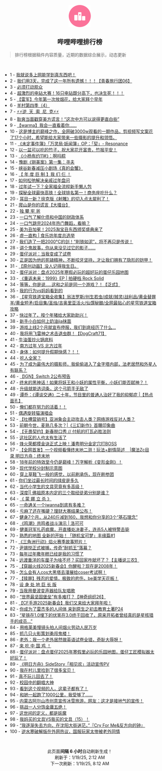 <div align="center">
    <img src="./assets/icon_rank.png" alt="logo" />
    <h2>哔哩哔哩排行榜</h>
</div>

> 排行榜根据稿件内容质量，近期的数据综合展示，动态更新

<br />

<ul><li><span>1 - <a href=https://www.bilibili.com/BV1SAwGejEeo target=_blank>我就说多上网能学到真东西吧！</a></span></li><li><span>2 - <a href=https://www.bilibili.com/BV1KvwVe5Ejm target=_blank>我们用3天，完成了这一年所有遗憾！！！【青春旅行团06】</a></span></li><li><span>3 - <a href=https://www.bilibili.com/BV1tvwPepE86 target=_blank>必须打动观众</a></span></li><li><span>4 - <a href=https://www.bilibili.com/BV1UPcBemEpd target=_blank>超激烈的电钻大赛！16只电钻既分高下，也决生死！！！</a></span></li><li><span>5 - <a href=https://www.bilibili.com/BV1xQcBe1Ews target=_blank>【雷军】今年第一次放烟花，给大家拜个早年</a></span></li><li><span>6 - <a href=https://www.bilibili.com/BV12NceehEFn target=_blank>羊村第四季（4）</a></span></li><li><span>7 - <a href=https://www.bilibili.com/BV1H1wVeqEtu target=_blank>⚡️⚡️逆&nbsp;&nbsp;天&nbsp;&nbsp;索&nbsp;&nbsp;尼&nbsp;&nbsp;克⚡️⚡️</a></span></li><li><span>8 - <a href=https://www.bilibili.com/BV1JBcdeEEHU target=_blank>耿爽当面戳穿美方谎言！“这次中方可以说得更直白些”</a></span></li><li><span>9 - <a href=https://www.bilibili.com/BV177wLeeENe target=_blank>【warma】我会一直看着你……</a></span></li><li><span>10 - <a href=https://www.bilibili.com/BV19PcderEUv target=_blank>这是博主的巅峰之作，全网破3000w观看的一期作品，剪视频写文案花了17个小时，希望能给大家带来一些摄影的提升和领悟。</a></span></li><li><span>11 - <a href=https://www.bilibili.com/BV1ZtwgeHE5F target=_blank>《未定事件簿》「万灵局·妖闻簿」OP：「契」-&nbsp;Resonance</a></span></li><li><span>12 - <a href=https://www.bilibili.com/BV1N7w5e1EkC target=_blank>以一盆可以吃的竹子，祝大家花开富贵，竹报平安！</a></span></li><li><span>13 - <a href=https://www.bilibili.com/BV1QPw5eWEjU target=_blank>《小杨有约11#》：啊吗粽</a></span></li><li><span>14 - <a href=https://www.bilibili.com/BV1MYwVe1EL1 target=_blank>豫剧《铡美案》第一集：寻夫</a></span></li><li><span>15 - <a href=https://www.bilibili.com/BV149wGeGEpR target=_blank>峡谷新春减压小剧场《真的会蟹》</a></span></li><li><span>16 - <a href=https://www.bilibili.com/BV1B8w5eiESz target=_blank>【&nbsp;年&nbsp;度&nbsp;巨&nbsp;制&nbsp;】我&nbsp;们&nbsp;仨&nbsp;！</a></span></li><li><span>17 - <a href=https://www.bilibili.com/BV1NvwVe5E36 target=_blank>如何松弛解决亲戚过年盘问</a></span></li><li><span>18 - <a href=https://www.bilibili.com/BV1SrcieyEH4 target=_blank>过年试一下？全家福全流程新手懒人包</a></span></li><li><span>19 - <a href=https://www.bilibili.com/BV1xpcdebECB target=_blank>探秘全球最快高铁！全球排名第一！商务座吃什么？</a></span></li><li><span>20 - <a href=https://www.bilibili.com/BV13xczepEAn target=_blank>耳目一新？徐克版《射雕》的切入点太犀利了！</a></span></li><li><span>21 - <a href=https://www.bilibili.com/BV1CfwceuEpG target=_blank>爬山是你的谎言【大擂台】</a></span></li><li><span>22 - <a href=https://www.bilibili.com/BV1ztwGeFE9v target=_blank>独&nbsp;攀&nbsp;牢&nbsp;爸</a></span></li><li><span>23 - <a href=https://www.bilibili.com/BV1CcwVeqEHE target=_blank>一口气了解化债和中国的财政体系</a></span></li><li><span>24 - <a href=https://www.bilibili.com/BV1Ziw5eaEKN target=_blank>一口气跳完2024年热门舞蹈，看嘛？</a></span></li><li><span>25 - <a href=https://www.bilibili.com/BV1zscBePENt target=_blank>美为丑加冕！2025淘宝丑东西颁奖盛典来了</a></span></li><li><span>26 - <a href=https://www.bilibili.com/BV1xNcieMEdB target=_blank>虚一直构&nbsp;|&nbsp;食乐坊年度总选举</a></span></li><li><span>27 - <a href=https://www.bilibili.com/BV1ztcBewENH target=_blank>我们造了一把2000°C的剑！“削铁如泥”，将不再只是传说！</a></span></li><li><span>28 - <a href=https://www.bilibili.com/BV11ucieiEcg target=_blank>讲个鬼故事，你从来没见过它的影子......</a></span></li><li><span>29 - <a href=https://www.bilibili.com/BV153wue5EMU target=_blank>蛋仔派对：当我变成了试卷</a></span></li><li><span>30 - <a href=https://www.bilibili.com/BV15PwjeAEtF target=_blank>正是因为他的死磕精神，不断咬牙坚持，才让我们拥有了隐形的铠甲！</a></span></li><li><span>31 - <a href=https://www.bilibili.com/BV1q1wneSEaw target=_blank>【原创动画】没人记得我生日。</a></span></li><li><span>32 - <a href=https://www.bilibili.com/BV1i7caeyE5M target=_blank>蛋仔派对：盘点2025年寒假必玩的超好玩的蛋仔乐园地图</a></span></li><li><span>33 - <a href=https://www.bilibili.com/BV1Vow3eHErh target=_blank>《重返未来：1999》EP&nbsp;|&nbsp;拍硬档&nbsp;Rock&nbsp;Solid</a></span></li><li><span>34 - <a href=https://www.bilibili.com/BV1sZw5e7EBZ target=_blank>等等，你是说.....这和之前是同一个游戏？！【泛式】</a></span></li><li><span>35 - <a href=https://www.bilibili.com/BV1tXc6eXE3M target=_blank>我的行为vs妈妈看到的</a></span></li><li><span>36 - <a href=https://www.bilibili.com/BV16Wc6ekEoP target=_blank>【星穹铁道宝箱全收集】翁法罗斯/创生若虫/成就/贼灵/战利品/黄金替罪羊/黄金短矛/启目集/圣烛/吉奥里亚活火/仙馔秘酿/全网最贴心的星穹铁道宝箱攻略</a></span></li><li><span>37 - <a href=https://www.bilibili.com/BV1mVc6eJEYx target=_blank>快过年了，按个年猪给大家助助兴！</a></span></li><li><span>38 - <a href=https://www.bilibili.com/BV1iBc6eAENW target=_blank>新手小白如何上奶油jia抹面</a></span></li><li><span>39 - <a href=https://www.bilibili.com/BV1YTcdezEUQ target=_blank>游戏上线2个月就宣布停服，我们到底经历了什么...</a></span></li><li><span>40 - <a href=https://www.bilibili.com/BV1ZQwVeaEWz target=_blank>我将用飞雷神之术击退虫群！【DogCraft71】</a></span></li><li><span>41 - <a href=https://www.bilibili.com/BV1KvwVe5E73 target=_blank>牛油蛋炒火锅底料</a></span></li><li><span>42 - <a href=https://www.bilibili.com/BV1izw5e8EK9 target=_blank>南方过年&nbsp;VS&nbsp;北方过年</a></span></li><li><span>43 - <a href=https://www.bilibili.com/BV12rcRe4EFR target=_blank>身体：如何提升假期快感？！！</a></span></li><li><span>44 - <a href=https://www.bilibili.com/BV17uczePEEP target=_blank>吃人全家？</a></span></li><li><span>45 - <a href=https://www.bilibili.com/BV19DwEeBEDD target=_blank>为了成为最伟大的摄影师，我偷偷进入了金字塔内部，法老居然和外星人有联系？</a></span></li><li><span>46 - <a href=https://www.bilibili.com/BV1dZwLeKEzG target=_blank>【IGN】Switch&nbsp;2公布预告</a></span></li><li><span>47 - <a href=https://www.bilibili.com/BV1LWw7eMEjX target=_blank>终末的黑神话！如果将妖王和小妖的属性平衡，小妖们能否弑神？！</a></span></li><li><span>48 - <a href=https://www.bilibili.com/BV1pyc8eEEN8 target=_blank>升级就能选词条，这个弓箭手无敌了</a></span></li><li><span>49 - <a href=https://www.bilibili.com/BV1W2caeREyH target=_blank>谭乔：《谭谈交通》二十年，节目里的普通人治好了我的抑郁症&nbsp;|【热点面孔】</a></span></li><li><span>50 - <a href=https://www.bilibili.com/BV1wywVeMEUr target=_blank>俺们都在努力的活着！！</a></span></li><li><span>51 - <a href=https://www.bilibili.com/BV1rwcteuEKA target=_blank>偶遇旋转猫演唱会</a></span></li><li><span>52 - <a href=https://www.bilibili.com/BV13Jcze4Eax target=_blank>【吐槽营销号】亚洲象会主动攻击人类？网络游戏反对人类？</a></span></li><li><span>53 - <a href=https://www.bilibili.com/BV1oRczeaELM target=_blank>前朝今世，麦熟几多次？|《三幻新作》首曝印象曲</a></span></li><li><span>54 - <a href=https://www.bilibili.com/BV1PmwJe8ESb target=_blank>【无畏契约】新春脱口秀&nbsp;//&nbsp;付航的打瓦必胜法则</a></span></li><li><span>55 - <a href=https://www.bilibili.com/BV1ktwje1Ek9 target=_blank>这社区的人也太有生活了</a></span></li><li><span>56 - <a href=https://www.bilibili.com/BV1mTwHevEU7 target=_blank>烽火荣都摸金诀正式上映！潘粤明分金定穴打BOSS</a></span></li><li><span>57 - <a href=https://www.bilibili.com/BV1QuwEeiESu target=_blank>【全网首发】一个视频看懂终末地二测！玩法+剧情简述&nbsp;&nbsp;&nbsp;&nbsp;|魔法Zc目录&nbsp;明日方舟：终末地</a></span></li><li><span>58 - <a href=https://www.bilibili.com/BV19Gcve1Eh5 target=_blank>18年前的特效至今仍是巅峰！万字解析《变形金刚》！</a></span></li><li><span>59 - <a href=https://www.bilibili.com/BV1ojcReCEqP target=_blank>现代学校分封制示意图</a></span></li><li><span>60 - <a href=https://www.bilibili.com/BV1zuwVewEXs target=_blank>穿上草鞋飞一般的感觉，以前刷承伤，现在刷参团</a></span></li><li><span>61 - <a href=https://www.bilibili.com/BV1zNwweNEvV target=_blank>你们坐过最长时间的绿皮是多久</a></span></li><li><span>62 - <a href=https://www.bilibili.com/BV1UTwGeCEfA target=_blank>当代小学生的文具究竟有多高级！</a></span></li><li><span>63 - <a href=https://www.bilibili.com/BV1VXcveEE4h target=_blank>深度||&nbsp;佛祖原本内定的三个取经徒弟分别是谁？</a></span></li><li><span>64 - <a href=https://www.bilibili.com/BV1p6cteVEK7 target=_blank>《&nbsp;蒙&nbsp;娜&nbsp;立&nbsp;杀&nbsp;》</a></span></li><li><span>65 - <a href=https://www.bilibili.com/BV1p5cfeaEia target=_blank>一命通关一个iwanna到底有多难？</a></span></li><li><span>66 - <a href=https://www.bilibili.com/BV1h1w5exE4P target=_blank>亏麻了还在嘴硬？理财大赛结果公布！</a></span></li><li><span>67 - <a href=https://www.bilibili.com/BV1G8coeCECp target=_blank>健身7个月，从240斤减到160，我想和你分享的3个“基石理念”</a></span></li><li><span>68 - <a href=https://www.bilibili.com/BV1uhwLeREQh target=_blank>《鸣潮》共鸣者战斗演示&nbsp;|&nbsp;洛可可</a></span></li><li><span>69 - <a href=https://www.bilibili.com/BV1RYcBeZEi6 target=_blank>健美冠军扎药疯魔，开直播处决妻子，连杀5人被特警击毙</a></span></li><li><span>70 - <a href=https://www.bilibili.com/BV1T8czeSEgv target=_blank>熟悉的地图&nbsp;全新的开始！「随机宝可梦」丰缘篇#1</a></span></li><li><span>71 - <a href=https://www.bilibili.com/BV1c1czezEBW target=_blank>《三角洲行动》焰火赛季故事短片！</a></span></li><li><span>72 - <a href=https://www.bilibili.com/BV1ArwVegEWk target=_blank>尹锡悦正式被捕，传奇“耐抓王”落幕？</a></span></li><li><span>73 - <a href=https://www.bilibili.com/BV1snw5eCEt2 target=_blank>每年过年撒年糕已经是我的习惯了</a></span></li><li><span>74 - <a href=https://www.bilibili.com/BV1tXc6eXE9q target=_blank>远渡重洋的车厘子为啥不坏？买回家咋就坏了？【主播说三农】</a></span></li><li><span>75 - <a href=https://www.bilibili.com/BV1uxwVenEfu target=_blank>【穿越火线2025新春会】你醒啦？现在是2008年！</a></span></li><li><span>76 - <a href=https://www.bilibili.com/BV1R4ceejEE1 target=_blank>怎么会有人cos大黑塔去漫展给coser考试啊！</a></span></li><li><span>77 - <a href=https://www.bilibili.com/BV1bmwGejEai target=_blank>【赎罪】残忍的爱情，极致的悲伤，be美学天花板！</a></span></li><li><span>78 - <a href=https://www.bilibili.com/BV1bbwweUE8T target=_blank>设&nbsp;身&nbsp;处&nbsp;地&nbsp;巨&nbsp;长&nbsp;版</a></span></li><li><span>79 - <a href=https://www.bilibili.com/BV1FmczeMEdV target=_blank>当我用曼波变声器给队友唱歌</a></span></li><li><span>80 - <a href=https://www.bilibili.com/BV1imc2enEKU target=_blank>“世界最坚固堡垒”有多难打？【神奇组织26】</a></span></li><li><span>81 - <a href=https://www.bilibili.com/BV1ZhcbeMEa3 target=_blank>【CF手游2025新春会】我们又来给大家拜年啦！</a></span></li><li><span>82 - <a href=https://www.bilibili.com/BV1rEcie8EK6 target=_blank>你成为了雷杰多的人间体&nbsp;来到原生之初去教育土著P24</a></span></li><li><span>83 - <a href=https://www.bilibili.com/BV15hwgenE6h target=_blank>“星铁在1.0埋下的伏笔在3.0终于回收了，原来开拓者曾经真的是星核猎手的成员...”</a></span></li><li><span>84 - <a href=https://www.bilibili.com/BV1ijr6YUEfB target=_blank>用格莱美慢镜头拍人间烟火劳动人民万岁</a></span></li><li><span>85 - <a href=https://www.bilibili.com/BV1CQcoetEpp target=_blank>抓几只火影策划勇闯鬼楼！</a></span></li><li><span>86 - <a href=https://www.bilibili.com/BV137wuegEzB target=_blank>老外：我一个老外居然做英语试卷全错，奇耻大辱呀！</a></span></li><li><span>87 - <a href=https://www.bilibili.com/BV1DNw5eXEZM target=_blank>来&nbsp;吃&nbsp;中&nbsp;国&nbsp;鸡&nbsp;！</a></span></li><li><span>88 - <a href=https://www.bilibili.com/BV1E3wLeBEsQ target=_blank>蛋仔派对：盘点蛋仔2025年寒假里必玩的乐园地图，蛋仔工匠模拟器太好玩了！</a></span></li><li><span>89 - <a href=https://www.bilibili.com/BV1KowAeJEei target=_blank>《明日方舟》SideStory「相见欢」活动宣传PV</a></span></li><li><span>90 - <a href=https://www.bilibili.com/BV1NbcqekEdN target=_blank>我在村儿里捡到了很多宝贝！</a></span></li><li><span>91 - <a href=https://www.bilibili.com/BV1gJwneBE3p target=_blank>真不玩儿回去了！</a></span></li><li><span>92 - <a href=https://www.bilibili.com/BV1xBwVeGEsh target=_blank>校园中的翻唱大神</a></span></li><li><span>93 - <a href=https://www.bilibili.com/BV1Hgc3efEqY target=_blank>看到这个视频的人，这辈子都有了！</a></span></li><li><span>94 - <a href=https://www.bilibili.com/BV1powgeaE3F target=_blank>和她一起跑了1000公里，我受够了……</a></span></li><li><span>95 - <a href=https://www.bilibili.com/BV1qtcBewE7X target=_blank>内蒙古阿尔山市创意宣传冰雪旅游，网友：这才是接地气的宣传！</a></span></li><li><span>96 - <a href=https://www.bilibili.com/BV1ERc8erENj target=_blank>挑战一人分饰金庸五绝！</a></span></li><li><span>97 - <a href=https://www.bilibili.com/BV1UycBenEeU target=_blank>这世间的定义，都是妖魔</a></span></li><li><span>98 - <a href=https://www.bilibili.com/BV1tucbeWEN1 target=_blank>我妈买的文具VS我买的文具（15）！</a></span></li><li><span>99 - <a href=https://www.bilibili.com/BV1sXwgeNEAw target=_blank>“我逐渐失去方向，在沈阳大街迷茫。”『Cry&nbsp;For&nbsp;Me&amp;反方向的钟』</a></span></li><li><span>100 - <a href=https://www.bilibili.com/BV1AHcbeLEyX target=_blank>逆水寒破解版在外网热议，国服玩家太惨被老外同情</a></span></li></ul>

<br />

<p align=center>此页面<strong>间隔 6 小时</strong>自动刷新生成！<br>刷新于：1/19/25, 2:12 AM<br>下一次刷新：1/19/25, 8:12 AM</p>
